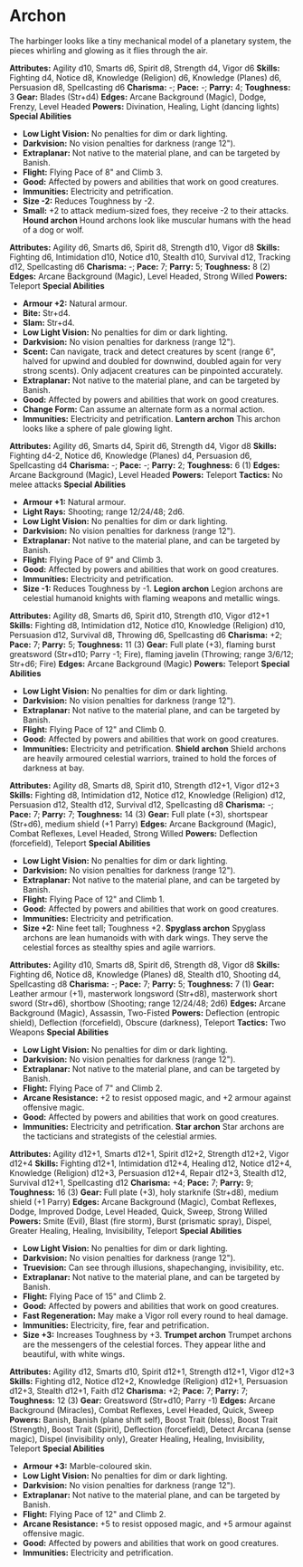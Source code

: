 # Archon

The harbinger looks like a tiny mechanical model of a planetary
system, the pieces whirling and glowing as it flies through the air.

**Attributes:** Agility d10, Smarts d6, Spirit d8, Strength d4, Vigor
d6
**Skills:** Fighting d4, Notice d8, Knowledge (Religion) d6, Knowledge
(Planes) d6, Persuasion d8, Spellcasting d6
**Charisma:** -; **Pace:** -; **Parry:** 4; **Toughness:** 3
**Gear:** Blades (Str+d4)
**Edges:** Arcane Background (Magic), Dodge, Frenzy, Level Headed
**Powers:** Divination, Healing, Light (dancing lights)
**Special Abilities**

- **Low Light Vision:** No penalties for dim or dark lighting.
- **Darkvision:** No vision penalties for darkness (range 12").
- **Extraplanar:** Not native to the material plane, and can be targeted
by Banish.
- **Flight:** Flying Pace of 8" and Climb 3.
- **Good:** Affected by powers and abilities that work on good
creatures.
- **Immunities:** Electricity and petrification.
- **Size -2:** Reduces Toughness by -2.
- **Small:** +2 to attack medium-sized foes, they receive -2 to their
attacks.
**Hound archon**
Hound archons look like muscular humans with the head of a dog or
wolf.

**Attributes:** Agility d6, Smarts d6, Spirit d8, Strength d10, Vigor
d8
**Skills:** Fighting d6, Intimidation d10, Notice d10, Stealth d10,
Survival d12, Tracking d12, Spellcasting d6
**Charisma:** -; **Pace:** 7; **Parry:** 5; **Toughness:** 8 (2)
**Edges:** Arcane Background (Magic), Level Headed, Strong Willed
**Powers:** Teleport
**Special Abilities**

- **Armour +2:** Natural armour.
- **Bite:** Str+d4.
- **Slam:** Str+d4.
- **Low Light Vision:** No penalties for dim or dark lighting.
- **Darkvision:** No vision penalties for darkness (range 12").
- **Scent:** Can navigate, track and detect creatures by scent (range
6", halved for upwind and doubled for downwind, doubled again for very
strong scents). Only adjacent creatures can be pinpointed accurately.
- **Extraplanar:** Not native to the material plane, and can be targeted
by Banish.
- **Good:** Affected by powers and abilities that work on good
creatures.
- **Change Form:** Can assume an alternate form as a normal action.
- **Immunities:** Electricity and petrification.
**Lantern archon**
This archon looks like a sphere of pale glowing light.

**Attributes:** Agility d6, Smarts d4, Spirit d6, Strength d4, Vigor d8
**Skills:** Fighting d4-2, Notice d6, Knowledge (Planes) d4, Persuasion
d6, Spellcasting d4
**Charisma:** -; **Pace:** -; **Parry:** 2; **Toughness:** 6 (1)
**Edges:** Arcane Background (Magic), Level Headed
**Powers:** Teleport
**Tactics:** No melee attacks
**Special Abilities**

- **Armour +1:** Natural armour.
- **Light Rays:** Shooting; range 12/24/48; 2d6.
- **Low Light Vision:** No penalties for dim or dark lighting.
- **Darkvision:** No vision penalties for darkness (range 12").
- **Extraplanar:** Not native to the material plane, and can be targeted
by Banish.
- **Flight:** Flying Pace of 9" and Climb 3.
- **Good:** Affected by powers and abilities that work on good
creatures.
- **Immunities:** Electricity and petrification.
- **Size -1:** Reduces Toughness by -1.
**Legion archon**
Legion archons are celestial humanoid knights with flaming weapons
and metallic wings.

**Attributes:** Agility d8, Smarts d6, Spirit d10, Strength d10, Vigor
d12+1
**Skills:** Fighting d8, Intimidation d12, Notice d10, Knowledge
(Religion) d10, Persuasion d12, Survival d8, Throwing d6, Spellcasting
d6
**Charisma:** +2; **Pace:** 7; **Parry:** 5; **Toughness:** 11 (3)
**Gear:** Full plate (+3), flaming burst greatsword (Str+d10; Parry -1;
Fire), flaming javelin (Throwing; range 3/6/12; Str+d6; Fire)
**Edges:** Arcane Background (Magic)
**Powers:** Teleport
**Special Abilities**

- **Low Light Vision:** No penalties for dim or dark lighting.
- **Darkvision:** No vision penalties for darkness (range 12").
- **Extraplanar:** Not native to the material plane, and can be targeted
by Banish.
- **Flight:** Flying Pace of 12" and Climb 0.
- **Good:** Affected by powers and abilities that work on good
creatures.
- **Immunities:** Electricity and petrification.
**Shield archon**
Shield archons are heavily armoured celestial warriors, trained to
hold the forces of darkness at bay.

**Attributes:** Agility d8, Smarts d8, Spirit d10, Strength d12+1, Vigor
d12+3
**Skills:** Fighting d8, Intimidation d12, Notice d12, Knowledge
(Religion) d12, Persuasion d12, Stealth d12, Survival d12, Spellcasting
d8
**Charisma:** -; **Pace:** 7; **Parry:** 7; **Toughness:** 14 (3)
**Gear:** Full plate (+3), shortspear (Str+d6), medium shield (+1
Parry)
**Edges:** Arcane Background (Magic), Combat Reflexes, Level Headed,
Strong Willed
**Powers:** Deflection (forcefield), Teleport
**Special Abilities**

- **Low Light Vision:** No penalties for dim or dark lighting.
- **Darkvision:** No vision penalties for darkness (range 12").
- **Extraplanar:** Not native to the material plane, and can be targeted
by Banish.
- **Flight:** Flying Pace of 12" and Climb 1.
- **Good:** Affected by powers and abilities that work on good
creatures.
- **Immunities:** Electricity and petrification.
- **Size +2:** Nine feet tall; Toughness +2.
**Spyglass archon**
Spyglass archons are lean humanoids with with dark wings. They serve
the celestial forces as stealthy spies and agile warriors.

**Attributes:** Agility d10, Smarts d8, Spirit d6, Strength d8, Vigor
d8
**Skills:** Fighting d6, Notice d8, Knowledge (Planes) d8, Stealth d10,
Shooting d4, Spellcasting d8
**Charisma:** -; **Pace:** 7; **Parry:** 5; **Toughness:** 7 (1)
**Gear:** Leather armour (+1), masterwork longsword (Str+d8), masterwork
short sword (Str+d6), shortbow (Shooting; range 12/24/48; 2d6)
**Edges:** Arcane Background (Magic), Assassin, Two-Fisted
**Powers:** Deflection (entropic shield), Deflection (forcefield),
Obscure (darkness), Teleport
**Tactics:** Two Weapons
**Special Abilities**

- **Low Light Vision:** No penalties for dim or dark lighting.
- **Darkvision:** No vision penalties for darkness (range 12").
- **Extraplanar:** Not native to the material plane, and can be targeted
by Banish.
- **Flight:** Flying Pace of 7" and Climb 2.
- **Arcane Resistance:** +2 to resist opposed magic, and +2 armour
against offensive magic.
- **Good:** Affected by powers and abilities that work on good
creatures.
- **Immunities:** Electricity and petrification.
**Star archon**
Star archons are the tacticians and strategists of the celestial
armies.

**Attributes:** Agility d12+1, Smarts d12+1, Spirit d12+2, Strength
d12+2, Vigor d12+4
**Skills:** Fighting d12+1, Intimidation d12+4, Healing d12, Notice
d12+4, Knowledge (Religion) d12+3, Persuasion d12+4, Repair d12+3,
Stealth d12, Survival d12+1, Spellcasting d12
**Charisma:** +4; **Pace:** 7; **Parry:** 9; **Toughness:** 16 (3)
**Gear:** Full plate (+3), holy starknife (Str+d8), medium shield (+1
Parry)
**Edges:** Arcane Background (Magic), Combat Reflexes, Dodge, Improved
Dodge, Level Headed, Quick, Sweep, Strong Willed
**Powers:** Smite (Evil), Blast (fire storm), Burst (prismatic spray),
Dispel, Greater Healing, Healing, Invisibility, Teleport
**Special Abilities**

- **Low Light Vision:** No penalties for dim or dark lighting.
- **Darkvision:** No vision penalties for darkness (range 12").
- **Truevision:** Can see through illusions, shapechanging,
invisibility, etc.
- **Extraplanar:** Not native to the material plane, and can be targeted
by Banish.
- **Flight:** Flying Pace of 15" and Climb 2.
- **Good:** Affected by powers and abilities that work on good
creatures.
- **Fast Regeneration:** May make a Vigor roll every round to heal
damage.
- **Immunities:** Electricity, fire, fear and petrification.
- **Size +3:** Increases Toughness by +3.
**Trumpet archon**
Trumpet archons are the messengers of the celestial forces. They
appear lithe and beautiful, with white wings.

**Attributes:** Agility d12, Smarts d10, Spirit d12+1, Strength d12+1,
Vigor d12+3
**Skills:** Fighting d12, Notice d12+2, Knowledge (Religion) d12+1,
Persuasion d12+3, Stealth d12+1, Faith d12
**Charisma:** +2; **Pace:** 7; **Parry:** 7; **Toughness:** 12 (3)
**Gear:** Greatsword (Str+d10; Parry -1)
**Edges:** Arcane Background (Miracles), Combat Reflexes, Level Headed,
Quick, Sweep
**Powers:** Banish, Banish (plane shift self), Boost Trait (bless),
Boost Trait (Strength), Boost Trait (Spirit), Deflection (forcefield),
Detect Arcana (sense magic), Dispel (invisibility only), Greater
Healing, Healing, Invisibility, Teleport
**Special Abilities**

- **Armour +3:** Marble-coloured skin.
- **Low Light Vision:** No penalties for dim or dark lighting.
- **Darkvision:** No vision penalties for darkness (range 12").
- **Extraplanar:** Not native to the material plane, and can be targeted
by Banish.
- **Flight:** Flying Pace of 12" and Climb 2.
- **Arcane Resistance:** +5 to resist opposed magic, and +5 armour
against offensive magic.
- **Good:** Affected by powers and abilities that work on good
creatures.
- **Immunities:** Electricity and petrification.
